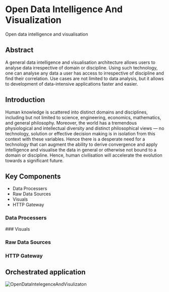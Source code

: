 # Open Data Intelligence And Visualization
Open data intelligence and visualisation 

## Abstract
A general data intelligence and visualisation architecture allows users to analyse data irrespective of domain or discipline. Using such technology, one can analyse any data a user has access to irrespective of discipline and find their correlation. Use cases are not limited to data analysis, but it allows to development of data-intensive applications faster and easier.  

## Introduction
Human knowledge is scattered into distinct domains and disciplines, including but not limited to science, engineering, economics, mathematics, and general philosophy. Moreover, the world has a tremendous physiological and intellectual diversity and distinct philosophical views — no technology, solution or effective decision making is in isolation from this context with these variables. Hence there is a desperate need for a technology that can augment the ability to derive convergence and apply intelligence and visualise the data in general or otherwise not bound to a domain or discipline. Hence, human civilisation will accelerate the evolution towards a significant future.

## Key Components

 - Data Processers
 - Raw Data Sources
 - Visuals
 - HTTP Gateway

### Data Processers

### Visuals

### Raw Data Sources

### HTTP Gateway

## Orchestrated application


![OpenDataIntelegenceAndVisulizaton](https://user-images.githubusercontent.com/13312112/147391437-f7a36773-c736-45ca-9bac-d743ab198a8f.jpeg)
